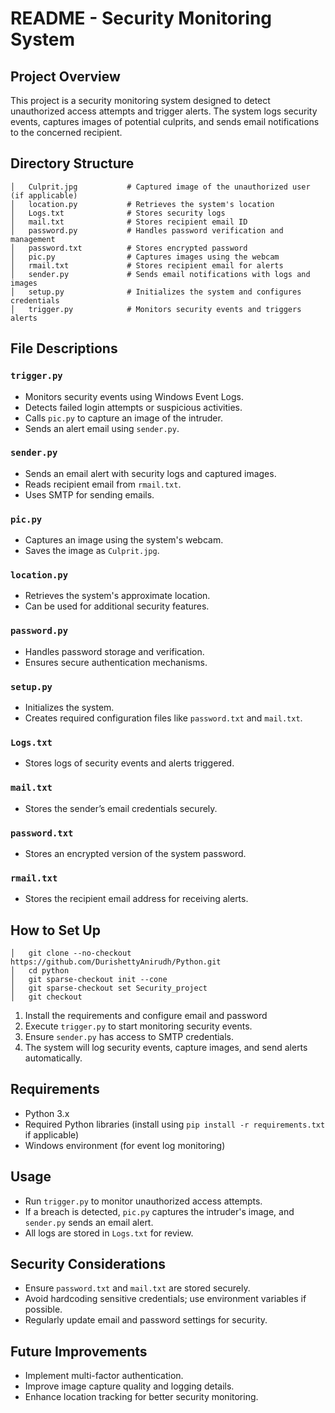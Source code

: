 # README - Security Monitoring System

## **Project Overview**
This project is a security monitoring system designed to detect unauthorized access attempts and trigger alerts. The system logs security events, captures images of potential culprits, and sends email notifications to the concerned recipient.

## **Directory Structure**
```
│   Culprit.jpg           # Captured image of the unauthorized user (if applicable)
│   location.py           # Retrieves the system's location
│   Logs.txt              # Stores security logs
│   mail.txt              # Stores recipient email ID
│   password.py           # Handles password verification and management
│   password.txt          # Stores encrypted password
│   pic.py                # Captures images using the webcam
│   rmail.txt             # Stores recipient email for alerts
│   sender.py             # Sends email notifications with logs and images
│   setup.py              # Initializes the system and configures credentials
│   trigger.py            # Monitors security events and triggers alerts
```

## **File Descriptions**

### `trigger.py`
- Monitors security events using Windows Event Logs.
- Detects failed login attempts or suspicious activities.
- Calls `pic.py` to capture an image of the intruder.
- Sends an alert email using `sender.py`.

### `sender.py`
- Sends an email alert with security logs and captured images.
- Reads recipient email from `rmail.txt`.
- Uses SMTP for sending emails.

### `pic.py`
- Captures an image using the system's webcam.
- Saves the image as `Culprit.jpg`.

### `location.py`
- Retrieves the system's approximate location.
- Can be used for additional security features.

### `password.py`
- Handles password storage and verification.
- Ensures secure authentication mechanisms.

### `setup.py`
- Initializes the system.
- Creates required configuration files like `password.txt` and `mail.txt`.

### `Logs.txt`
- Stores logs of security events and alerts triggered.

### `mail.txt`
- Stores the sender’s email credentials securely.

### `password.txt`
- Stores an encrypted version of the system password.

### `rmail.txt`
- Stores the recipient email address for receiving alerts.

## **How to Set Up**
```
│   git clone --no-checkout https://github.com/DurishettyAnirudh/Python.git
│   cd python
│   git sparse-checkout init --cone
│   git sparse-checkout set Security_project
│   git checkout    
```

1. Install the requirements and configure email and password
2. Execute `trigger.py` to start monitoring security events.
3. Ensure `sender.py` has access to SMTP credentials.
4. The system will log security events, capture images, and send alerts automatically.

## **Requirements**
- Python 3.x
- Required Python libraries (install using `pip install -r requirements.txt` if applicable)
- Windows environment (for event log monitoring)

## **Usage**
- Run `trigger.py` to monitor unauthorized access attempts.
- If a breach is detected, `pic.py` captures the intruder's image, and `sender.py` sends an email alert.
- All logs are stored in `Logs.txt` for review.

## **Security Considerations**
- Ensure `password.txt` and `mail.txt` are stored securely.
- Avoid hardcoding sensitive credentials; use environment variables if possible.
- Regularly update email and password settings for security.

## **Future Improvements**
- Implement multi-factor authentication.
- Improve image capture quality and logging details.
- Enhance location tracking for better security monitoring.


